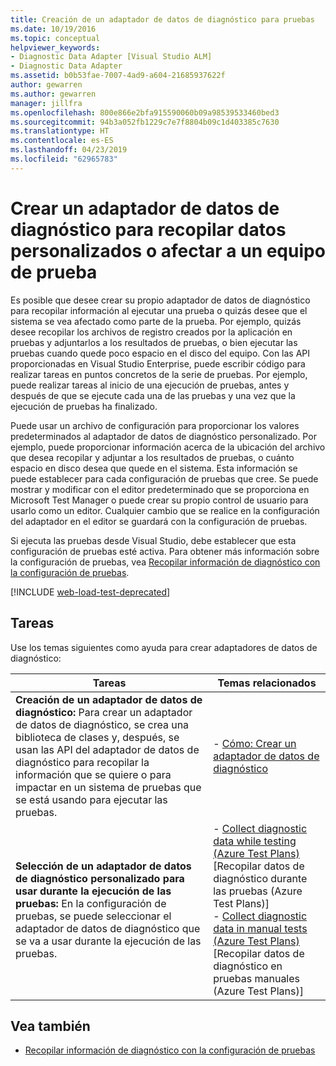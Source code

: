 ```yaml
---
title: Creación de un adaptador de datos de diagnóstico para pruebas
ms.date: 10/19/2016
ms.topic: conceptual
helpviewer_keywords:
- Diagnostic Data Adapter [Visual Studio ALM]
- Diagnostic Data Adapter
ms.assetid: b0b53fae-7007-4ad9-a604-21685937622f
author: gewarren
ms.author: gewarren
manager: jillfra
ms.openlocfilehash: 800e866e2bfa915590060b09a98539533460bed3
ms.sourcegitcommit: 94b3a052fb1229c7e7f8804b09c1d403385c7630
ms.translationtype: HT
ms.contentlocale: es-ES
ms.lasthandoff: 04/23/2019
ms.locfileid: "62965783"
---
```

# <a name="create-a-diagnostic-data-adapter-to-collect-custom-data-or-affect-a-test-machine"></a>Crear un adaptador de datos de diagnóstico para recopilar datos personalizados o afectar a un equipo de prueba

Es posible que desee crear su propio adaptador de datos de diagnóstico para recopilar información al ejecutar una prueba o quizás desee que el sistema se vea afectado como parte de la prueba. Por ejemplo, quizás desee recopilar los archivos de registro creados por la aplicación en pruebas y adjuntarlos a los resultados de pruebas, o bien ejecutar las pruebas cuando quede poco espacio en el disco del equipo. Con las API proporcionadas en Visual Studio Enterprise, puede escribir código para realizar tareas en puntos concretos de la serie de pruebas. Por ejemplo, puede realizar tareas al inicio de una ejecución de pruebas, antes y después de que se ejecute cada una de las pruebas y una vez que la ejecución de pruebas ha finalizado.

Puede usar un archivo de configuración para proporcionar los valores predeterminados al adaptador de datos de diagnóstico personalizado. Por ejemplo, puede proporcionar información acerca de la ubicación del archivo que desea recopilar y adjuntar a los resultados de pruebas, o cuánto espacio en disco desea que quede en el sistema. Esta información se puede establecer para cada configuración de pruebas que cree. Se puede mostrar y modificar con el editor predeterminado que se proporciona en Microsoft Test Manager o puede crear su propio control de usuario para usarlo como un editor. Cualquier cambio que se realice en la configuración del adaptador en el editor se guardará con la configuración de pruebas.

Si ejecuta las pruebas desde Visual Studio, debe establecer que esta configuración de pruebas esté activa. Para obtener más información sobre la configuración de pruebas, vea [Recopilar información de diagnóstico con la configuración de pruebas](../test/collect-diagnostic-information-using-test-settings.md).

[!INCLUDE [web-load-test-deprecated](includes/web-load-test-deprecated.md)]

## <a name="tasks"></a>Tareas

Use los temas siguientes como ayuda para crear adaptadores de datos de diagnóstico:

|Tareas|Temas relacionados|
|-|-----------------------|
|**Creación de un adaptador de datos de diagnóstico:** Para crear un adaptador de datos de diagnóstico, se crea una biblioteca de clases y, después, se usan las API del adaptador de datos de diagnóstico para recopilar la información que se quiere o para impactar en un sistema de pruebas que se está usando para ejecutar las pruebas.|-   [Cómo: Crear un adaptador de datos de diagnóstico](../test/how-to-create-a-diagnostic-data-adapter.md)|
|**Selección de un adaptador de datos de diagnóstico personalizado para usar durante la ejecución de las pruebas:** En la configuración de pruebas, se puede seleccionar el adaptador de datos de diagnóstico que se va a usar durante la ejecución de las pruebas.|-   [Collect diagnostic data while testing (Azure Test Plans)](/azure/devops/test/collect-diagnostic-data?view=vsts) [Recopilar datos de diagnóstico durante las pruebas (Azure Test Plans)]<br />-   [Collect diagnostic data in manual tests (Azure Test Plans)](/azure/devops/test/mtm/collect-more-diagnostic-data-in-manual-tests?view=vsts) [Recopilar datos de diagnóstico en pruebas manuales (Azure Test Plans)]|

## <a name="see-also"></a>Vea también

- [Recopilar información de diagnóstico con la configuración de pruebas](../test/collect-diagnostic-information-using-test-settings.md)